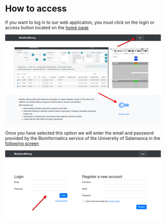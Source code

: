 # How to access

If you want to log in to our web application, you must click on the login or access button located on the [home page](https://mutationmining.usal.es/)

![](.gitbook/assets/how-to-access.png)

Once you have selected this option we will enter the email and password provided by the Bioinformatics service of the University of Salamanca in the [following screen](https://mutationmining.usal.es/login)

![](.gitbook/assets/how-to-access-login.png)
